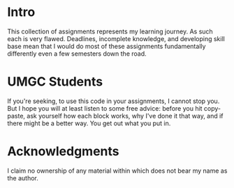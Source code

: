# Intro
This collection of assignments represents my learning journey. As such each is very flawed. Deadlines, incomplete knowledge, and developing skill base mean that I would do most of these assignments fundamentally differently even a few semesters down the road. 

# UMGC Students
If you're seeking, to use this code in your assignments, I cannot stop you. But I hope you will at least listen to some free advice: before you hit copy-paste, ask yourself how each block works, why I've done it that way, and if there might be a better way. You get out what you put in.

# Acknowledgments
I claim no ownership of any material within which does not bear my name as the author.
